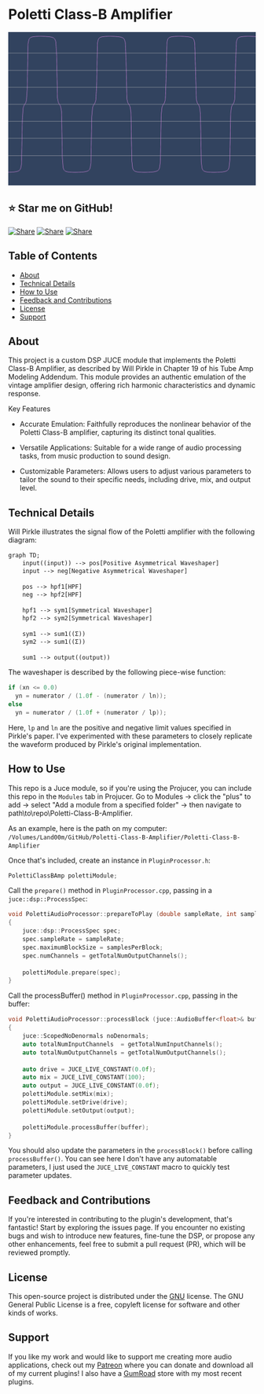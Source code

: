 # Poletti Class-B Amplifier
!["Waveform"](https://github.com/landonviator/Poletti-Class-B-Amplifier/blob/main/assets/waveform.png)

## ⭐ Star me on GitHub!
[![Share](https://img.shields.io/badge/share-0A66C2?logo=linkedin&logoColor=white)](https://www.linkedin.com/in/landon-viator-736bb719a/)
[![Share](https://img.shields.io/badge/share-0088CC?logo=discord&logoColor=white)](https://discord.gg/Rv5MEWgwwQ)
[![Share](https://img.shields.io/badge/share-0088CC?logo=patreon&logoColor=white)](https://www.patreon.com/ViatorDSP)

## Table of Contents
- [About](#about)
- [Technical Details](#technical-details)
- [How to Use](#-how-to-use)
- [Feedback and Contributions](#feedback-and-contributions)
- [License](#license)
- [Support](#support)

## About
This project is a custom DSP JUCE module that implements the Poletti Class-B Amplifier, as described 
by Will Pirkle in Chapter 19 of his Tube Amp Modeling Addendum. This module provides an authentic 
emulation of the vintage amplifier design, offering rich harmonic characteristics and dynamic response.

Key Features
- Accurate Emulation: Faithfully reproduces the nonlinear behavior of the Poletti Class-B amplifier, 
capturing its distinct tonal qualities.

- Versatile Applications: Suitable for a wide range of audio processing tasks, from music production to 
sound design.

- Customizable Parameters: Allows users to adjust various parameters to tailor the sound to their 
specific needs, including drive, mix, and output level.

## Technical Details
Will Pirkle illustrates the signal flow of the Poletti amplifier with the following diagram:
```mermaid
graph TD;
    input((input)) --> pos[Positive Asymmetrical Waveshaper]
    input --> neg[Negative Asymmetrical Waveshaper]
    
    pos --> hpf1[HPF]
    neg --> hpf2[HPF]
    
    hpf1 --> sym1[Symmetrical Waveshaper]
    hpf2 --> sym2[Symmetrical Waveshaper]
    
    sym1 --> sum1((Σ))
    sym2 --> sum1((Σ))
    
    sum1 --> output((output))
```
The waveshaper is described by the following piece-wise function:
```cpp
if (xn <= 0.0)
  yn = numerator / (1.0f - (numerator / ln));
else
  yn = numerator / (1.0f + (numerator / lp));
  ```
Here, `lp` and `ln` are the positive and negative limit values specified in Pirkle's paper. I've 
experimented with these parameters to closely replicate the waveform produced by Pirkle's original 
implementation.

## How to Use
This repo is a Juce module, so if you're using the Projucer, you can include this repo in the `Modules` 
tab in Projucer. Go to Modules -> click the "plus" to add -> select "Add a module from a specified folder" 
-> then navigate to path\to\repo\Poletti-Class-B-Amplifier.

As an example, here is the path on my computer:
```/Volumes/Land00m/GitHub/Poletti-Class-B-Amplifier/Poletti-Class-B-Amplifier```

Once that's included, create an instance in `PluginProcessor.h`:
```cpp
PolettiClassBAmp polettiModule;
```

Call the `prepare()` method in `PluginProcessor.cpp`, passing in a `juce::dsp::ProcessSpec`:
```cpp
void PolettiAudioProcessor::prepareToPlay (double sampleRate, int samplesPerBlock)
{
    juce::dsp::ProcessSpec spec;
    spec.sampleRate = sampleRate;
    spec.maximumBlockSize = samplesPerBlock;
    spec.numChannels = getTotalNumOutputChannels();
    
    polettiModule.prepare(spec);
}
```

Call the processBuffer() method in `PluginProcessor.cpp`, passing in the buffer:
```cpp
void PolettiAudioProcessor::processBlock (juce::AudioBuffer<float>& buffer, juce::MidiBuffer& midiMessages)
{
    juce::ScopedNoDenormals noDenormals;
    auto totalNumInputChannels  = getTotalNumInputChannels();
    auto totalNumOutputChannels = getTotalNumOutputChannels();
    
    auto drive = JUCE_LIVE_CONSTANT(0.0f);
    auto mix = JUCE_LIVE_CONSTANT(100);
    auto output = JUCE_LIVE_CONSTANT(0.0f);
    polettiModule.setMix(mix);
    polettiModule.setDrive(drive);
    polettiModule.setOutput(output);

    polettiModule.processBuffer(buffer);
}
```

You should also update the parameters in the `processBlock()` before calling `processBuffer()`. You can
see here I don't have any automatable parameters, I just used the `JUCE_LIVE_CONSTANT` macro to quickly
test parameter updates.

## Feedback and Contributions
If you're interested in contributing to the plugin's development, that's fantastic! Start by exploring 
the issues page. If you encounter no existing bugs and wish to introduce new features, fine-tune the DSP, 
or propose any other enhancements, feel free to submit a pull request (PR), which will be reviewed promptly.

## License
This open-source project is distributed under the [GNU](https://www.gnu.org/licenses/gpl-3.0.en.html) license. The GNU General Public License is a free, copyleft license for
software and other kinds of works.

## Support
If you like my work and would like to support me creating more audio applications, check out my 
[Patreon](https://www.patreon.com/ViatorDSP) where you can donate and download all of my current plugins! 
I also have a [GumRoad](https://viatordsp.gumroad.com/?_gl=1*18tqfoy*_ga*MTg2MjcxNDgyNS4xNjg5OTI3NDE3*_ga_6LJN6D94N6*MTY5MjM5NjQ1Ni4xODguMS4xNjkyMzk2NTExLjAuMC4w) 
store with my most recent plugins.
